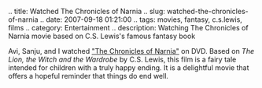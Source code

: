 .. title: Watched The Chronicles of Narnia
.. slug: watched-the-chronicles-of-narnia
.. date: 2007-09-18 01:21:00
.. tags: movies, fantasy, c.s.lewis, films
.. category: Entertainment
.. description: Watching The Chronicles of Narnia movie based on C.S. Lewis's famous fantasy book

Avi, Sanju, and I watched ["The Chronicles of Narnia"](http://en.wikipedia.org/wiki/The_Chronicles_of_Narnia) on DVD. Based on *The Lion, the Witch and the Wardrobe* by C.S. Lewis, this film is a fairy tale intended for children with a truly happy ending. It is a delightful movie that offers a hopeful reminder that things do end well.
